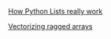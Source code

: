 [How Python Lists really work](https://antonz.org/list-internals/)


[Vectorizing ragged arrays](https://vladfeinberg.com/2021/01/07/vectorizing-ragged-arrays.html)
